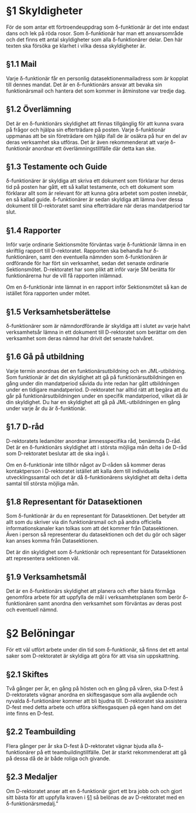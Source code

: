 <!-- Konglig Datasektionens PM för dFunk -->

# §1 Skyldigheter

För de som antar ett förtroendeuppdrag som δ-funktionär är det inte endast dans och lek på röda rosor. Som δ-funktionär har man ett ansvarsområde och det finns ett antal skyldigheter som alla δ-funktionärer delar. Den här texten ska försöka ge klarhet i vilka dessa skyldigheter är.

## §1.1 Mail

Varje δ-funktionär får en personlig datasektionenmailadress som är kopplat till dennes mandat. Det är en δ-funktionärs ansvar att bevaka sin funktionärsmail och hantera det som kommer in åtminstone var tredje dag.

## §1.2 Överlämning

Det är en δ-funktionärs skyldighet att finnas tillgänglig för att kunna svara på frågor och hjälpa sin efterträdare på posten. Varje δ-funktionär uppmanas att be sin företrädare om hjälp ifall de är osäkra på hur en del av deras verksamhet ska utföras. Det är även rekommenderat att varje δ-funktionär anordnar ett överlämningstillfälle där detta kan ske.

## §1.3 Testamente och Guide

δ-funktionärer är skyldiga att skriva ett dokument som förklarar hur deras tid på posten har gått, ett så kallat testamente, och ett dokument som förklarar allt som är relevant för att kunna göra arbetet som posten innebär, en så kallad guide. δ-funktionärer är sedan skyldiga att lämna över dessa dokument till D-rektoratet samt sina efterträdare när deras mandatperiod tar slut.

## §1.4 Rapporter

Inför varje ordinarie Sektionsmöte förväntas varje δ-funktionär lämna in en skriftlig rapport till D-rektoratet. Rapporten ska behandla hur δ-funktionären, samt den eventuella nämnden som δ-funktionären är ordförande för har fört sin verksamhet, sedan det senaste ordinarie Sektionsmötet. D-rektoratet har som plikt att inför varje SM berätta för funktionärerna hur de vill få rapporten inlämnad.

Om en δ-funktionär inte lämnat in en rapport inför Sektionsmötet så kan de istället föra rapporten under mötet.

## §1.5 Verksamhetsberättelse
δ-funktionärer som är nämndordförande är skyldiga att i slutet av varje halvt verksamhetsår lämna in ett dokument till D-rektoratet som berättar om den verksamhet som deras nämnd har drivit det senaste halvåret.

## §1.6 Gå på utbildning

Varje termin anordnas det en funktionärsutbildning och en JML-utbildning. Som funktionär är det din skyldighet att gå på funktionärsutbildningen en gång under din mandatperiod såvida du inte redan har gått utbildningen under en tidigare mandatperiod. D-rektoratet har alltid rätt att begära att du går på funktionärsutbildningen under en specifik mandatperiod, vilket då är din skyldighet. Du har en skyldighet att gå på JML-utbildningen en gång under varje år du är δ-funktionär.

## §1.7 D-råd

D-rektoratets ledamöter anordnar ämnesspecifika råd, benämnda D-råd. Det är en δ-funktionärs skyldighet att i största möjliga mån delta i de D-råd som D-rektoratet beslutar att de ska ingå i. 

Om en δ-funktionär inte tillhör något av D-råden så kommer deras kontaktperson i D-rektoratet istället att kalla dem till individuella utvecklingssamtal och det är då δ-funktionärens skyldighet att delta i detta samtal till största möjliga mån.

## §1.8 Representant för Datasektionen

Som δ-funktionär är du en representant för Datasektionen. Det betyder att allt som du skriver via din funktionärsmail och på andra officiella informationskanaler kan tolkas som att det kommer från Datasektionen. Även i person så representerar du datasektionen och det du gör och säger kan anses komma från Datasektionen.

Det är din skyldighet som δ-funktionär och representant för Datasektionen att representera sektionen väl.

## §1.9 Verksamhetsmål

Det är en δ-funktionärs skyldighet att planera och efter bästa förmåga genomföra arbete för att uppfylla de mål i verksamhetsplanen som berör δ-funktionären samt anordna den verksamhet som förväntas av deras post och eventuell nämnd.

# §2 Belöningar

För ett väl utfört arbete under din tid som δ-funktionär, så finns det ett antal saker som
D-rektoratet är skyldiga att göra för att visa sin uppskattning. 

## §2.1 Skiftes

Två gånger per år, en gång på hösten och en gång på våren, ska D-fest å D-rektoratets vägnar anordna en skiftesgasque som alla avgående och nyvalda δ-funktionärer kommer att bli bjudna till. D-rektoratet ska assistera D-fest med detta arbete och utföra skiftesgasquen på egen hand om det inte finns en D-fest.

## §2.2 Teambuilding

Flera gånger per år ska D-fest å D-rektoratet vägnar bjuda alla δ-funktionärer på ett teambuildingtillfälle. Det är starkt rekommenderat att gå på dessa då de är både roliga och givande.

## §2.3 Medaljer

Om D-rektoratet anser att en δ-funktionär gjort ett bra jobb och och gjort sitt bästa för att uppfylla kraven i §[1] så belönas de av D-rektoratet med en δ-funktionärsmedalj.”

[1]: #1-skyldigheter